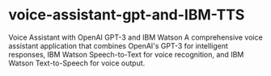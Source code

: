 # voice-assistant-gpt-and-IBM-TTS
Voice Assistant with OpenAI GPT-3 and IBM Watson A comprehensive voice assistant application that combines OpenAI's GPT-3 for intelligent responses, IBM Watson Speech-to-Text for voice recognition, and IBM Watson Text-to-Speech for voice output. 
